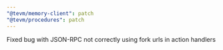 ```yaml
---
"@tevm/memory-client": patch
"@tevm/procedures": patch
---
```


Fixed bug with JSON-RPC not correctly using fork urls in action handlers
